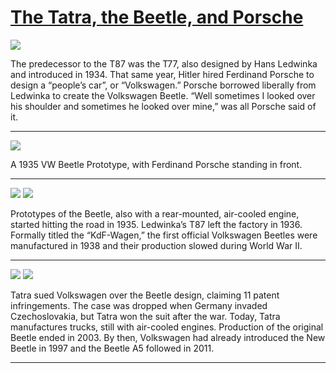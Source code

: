 # [The Tatra, the Beetle, and Porsche](http://artsmia.github.io/griot/#/stories/1826)

![](http://cdn.dx.artsmia.org/thumbs/tn_2014_TDX_MIAArtStories_119.jpg)

The predecessor to the T87 was the T77, also designed by Hans Ledwinka and introduced in 1934. That same year, Hitler hired Ferdinand Porsche to design a “people’s car”, or “Volkswagen.” Porsche borrowed liberally from Ledwinka to create the Volkswagen Beetle. “Well sometimes I looked over his shoulder and sometimes he looked over mine,” was all Porsche said of it.

---

![](http://cdn.dx.artsmia.org/thumbs/tn_2014_TDX_MIAArtStories_121.jpg)

<span>A 1935 VW Beetle Prototype, with Ferdinand Porsche standing in front. </span>

---

![](http://cdn.dx.artsmia.org/thumbs/tn_2014_TDX_MIAArtStories_151.jpg)
![](http://cdn.dx.artsmia.org/thumbs/tn_mia_49914a.jpg)

<span>Prototypes of the Beetle, also with a rear-mounted, air-cooled engine, started hitting the road in 1935. Ledwinka’s T87 left the factory in 1936. Formally titled the “KdF-Wagen,” the first official Volkswagen Beetles were manufactured in 1938 and their production slowed during World War II. </span>

---

![](http://cdn.dx.artsmia.org/thumbs/tn_2014_TDX_MIAArtStories_116.jpg)
![](http://cdn.dx.artsmia.org/thumbs/tn_2014_TDX_MIAArtStories_131.jpg)

Tatra sued Volkswagen over the Beetle design, claiming 11 patent infringements. The case was dropped when Germany invaded Czechoslovakia, but Tatra won the suit after the war. Today, Tatra manufactures trucks, still with air-cooled engines. Production of the original Beetle ended in 2003. By then, Volkswagen had already introduced the New Beetle in 1997 and the Beetle A5 followed in 2011.

---

